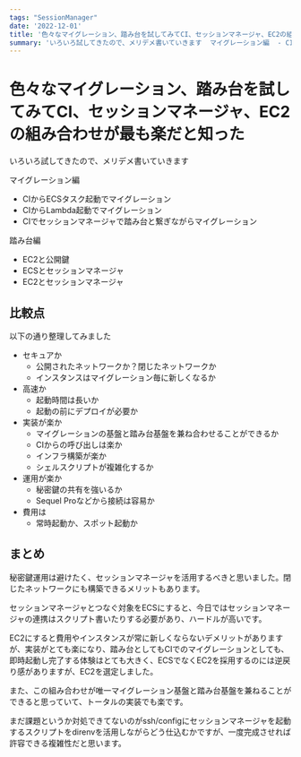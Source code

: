 ```yaml
---
tags: "SessionManager"
date: '2022-12-01'
title: '色々なマイグレーション、踏み台を試してみてCI、セッションマネージャ、EC2の組み合わせが最も楽だと知った'
summary: 'いろいろ試してきたので、メリデメ書いていきます  マイグレーション編  - CIからECSタスク起動でマイグレーション - CIからLambda起動でマイグレーション - CIでセッションマネージャで踏み台と繋ぎながらマイグレーション  踏み台編  - EC2と公開鍵 - ECSとセッションマネージャ - EC2とセッションマネージャ'
---
```


# 色々なマイグレーション、踏み台を試してみてCI、セッションマネージャ、EC2の組み合わせが最も楽だと知った

いろいろ試してきたので、メリデメ書いていきます

マイグレーション編

- CIからECSタスク起動でマイグレーション
- CIからLambda起動でマイグレーション
- CIでセッションマネージャで踏み台と繋ぎながらマイグレーション

踏み台編

- EC2と公開鍵
- ECSとセッションマネージャ
- EC2とセッションマネージャ

## 比較点

以下の通り整理してみました

- セキュアか
  - 公開されたネットワークか？閉じたネットワークか
  - インスタンスはマイグレーション毎に新しくなるか
- 高速か
  - 起動時間は長いか
  - 起動の前にデプロイが必要か
- 実装が楽か
  - マイグレーションの基盤と踏み台基盤を兼ね合わせることができるか
  - CIからの呼び出しは楽か
  - インフラ構築が楽か
  - シェルスクリプトが複雑化するか
- 運用が楽か
  - 秘密鍵の共有を強いるか
  - Sequel Proなどから接続は容易か
- 費用は
  - 常時起動か、スポット起動か

## まとめ

秘密鍵運用は避けたく、セッションマネージャを活用するべきと思いました。閉じたネットワークにも構築できるメリットもあります。

セッションマネージャとつなぐ対象をECSにすると、今日ではセッションマネージャの連携はスクリプト書いたりする必要があり、ハードルが高いです。

EC2にすると費用やインスタンスが常に新しくならないデメリットがありますが、実装がとても楽になり、踏み台としてもCIでのマイグレーションとしても、即時起動し完了する体験はとても大きく、ECSでなくEC2を採用するのには逆戻り感がありますが、EC2を選定しました。

また、この組み合わせが唯一マイグレーション基盤と踏み台基盤を兼ねることができると思っていて、トータルの実装でも楽です。

まだ課題というか対処できてないのがssh/configにセッションマネージャを起動するスクリプトをdirenvを活用しながらどう仕込むかですが、一度完成させれば許容できる複雑性だと思います。

